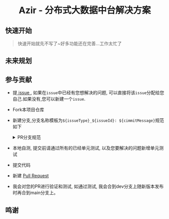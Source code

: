 <h1 align="center">Azir - 分布式大数据中台解决方案</h1>

## 快速开始

> 快速开始就先不写了~好多功能还在完善...工作太忙了

## 未来规划

## 参与贡献

- 提[ issue ](https://github,com/bnyte/azir/issues), 如果在`issue`中已经有您想解决的问题, 可以直接将该`issue`分配给您自己.如果没有,您可以新建一个`issue`.
- Fork本项目仓库
- 新建分支,分支名称模板为`${issueType}_${issueId}: ${cimmitMessage}`规范如下
    <details>
        <summary>PR分支规范</summary>
        <li>feat: 新功能(feature)</li>
        <li>fix: 修复bug</li>
        <li>docs: 文档注释</li>
        <li>style: 代码格式(不影响代码运行的变动)</li>
        <li>refactor: 重构、优化(既不增加新功能，也不是修复bug)</li>
        <li>perf: 性能优化</li>
        <li>test: 增加测试</li>
        <li>chore: 构建过程或辅助工具的变动</li>
        <li>revert: 回退</li>
        <li>build: 打包</li>
        比如修复一个bug：`feat_123: added on Kubernetes schedule(#123) supported`
    </details>

- 本地自测, 提交前请通过所有的已经单元测试, 以及您要解决的问题新增单元测试
- 提交代码
- 新建 [Pull Request](https://github.com/bnyte/azir/pulls)
- 我会对您的PR进行验证和测试, 如通过测试, 我会合到dev分支上随新版本发布时再合到main分支上。

## 鸣谢